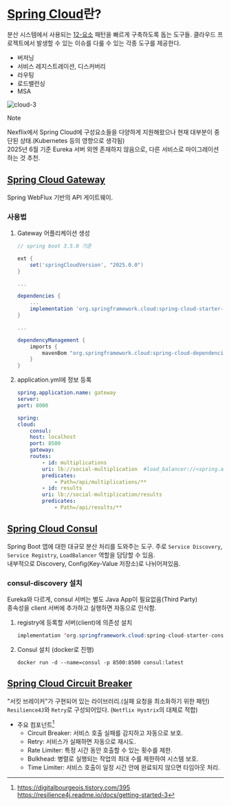 # [Spring Cloud](https://spring.io/projects/spring-cloud)란?

분산 시스템에서 사용되는 [12-요소](https://12factor.net/) 패턴을 빠르게 구축하도록 돕는 도구들. 클라우드 프로젝트에서 발생할 수 있는 이슈를 다룰 수 있는 각종 도구를 제공한다.
- 버저닝
- 서비스 레지스트레이션, 디스커버리
- 라우팅
- 로드밸런싱
- MSA


![cloud-3](https://github.com/user-attachments/assets/07e75e94-38a2-4dd2-bfc7-cb3e7ba16a11?raw=true)

> [!note]
> Nexflix에서 Spring Cloud에 구성요소들을 다양하게 지원해왔으나 현재 대부분이 중단된 상태.(Kubernetes 등의 영향으로 생각됨)  
> 2025년 6월 기준 Eureka 서버 외엔 존재하지 않음으로, 다른 서비스로 마이그레이션하는 것 추천. 
 

## [Spring Cloud Gateway](https://spring.io/projects/spring-cloud-gateway)

Spring WebFlux 기반의 API 게이트웨이.

### 사용법
1. Gateway 어플리케이션 생성
    ```gradle
    // spring boot 3.5.0 기준

    ext {
        set('springCloudVersion', "2025.0.0")
    }

    ...

    dependencies {
        ...
        implementation 'org.springframework.cloud:spring-cloud-starter-gateway-server-webflux'
    }

    ...

    dependencyManagement {
        imports {
            mavenBom "org.springframework.cloud:spring-cloud-dependencies:${springCloudVersion}"
        }
    }

    ```
2. application.yml에 정보 등록
    ```yml
    spring.application.name: gateway
    server:
    port: 8000

    spring:
    cloud:
        consul:
        host: localhost
        port: 8500
        gateway:
        routes:
            - id: multiplications
            uri: lb://social-multiplication  #load_balancer://<spring.application.name>
            predicates:
                - Path=/api/multiplications/**
            - id: results
            uri: lb://social-multiplication/results
            predicates:
                - Path=/api/results/**
    ```

## [Spring Cloud Consul](https://spring.io/projects/spring-cloud-consul)

Spring Boot 앱에 대한 대규모 분산 처리를 도와주는 도구. 주로 `Service Discovery`, `Service Registry`, `LoadBalancer` 역할을 담당할 수 있음.  
내부적으로 Discovery, Config(Key-Value 저장소)로 나뉘어져있음.

### consul-discovery 설치 
Eureka와 다르게, consul 서버는 별도 Java App이 필요없음(Third Party)   
종속성을 client 서버에 추가하고 실행하면 자동으로 인식함.

1. registry에 등록할 서버(client)에 의존성 설치
    ``` java
	implementation 'org.springframework.cloud:spring-cloud-starter-consul-discovery'
    ```
3. Consul 설치 (docker로 진행)
    ```docker
    docker run -d --name=consul -p 8500:8500 consul:latest
    ```


## [Spring Cloud Circuit Breaker](https://spring.io/projects/spring-cloud-circuitbreaker#overview)
"서킷 브레이커"가 구현되어 있는 라이브러리.(실패 요청을 최소화하기 위한 패턴) `Resilience4J`와 `Retry`로 구성되어있다. (`Netflix Hystrix`의 대체로 적합)
- 주요 컴포넌트[^circuit1]
  - Circuit Breaker: 서비스 호출 실패를 감지하고 자동으로 보호.
  - Retry: 서비스가 실패하면 자동으로 재시도.
  - Rate Limiter: 특정 시간 동안 호출할 수 있는 횟수를 제한.
  - Bulkhead: 병렬로 실행되는 작업의 최대 수를 제한하여 시스템 보호.
  - Time Limiter: 서비스 호출이 일정 시간 안에 완료되지 않으면 타임아웃 처리.




[^circuit1]: https://digitalbourgeois.tistory.com/395  
https://resilience4j.readme.io/docs/getting-started-3
